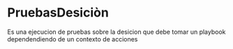 # PruebasDesiciòn
Es una ejecucion de pruebas sobre la desicion que debe tomar un playbook dependendiendo de un contexto de acciones
